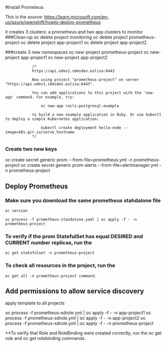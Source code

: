 #Install Prometeus

This is the source: https://learn.microsoft.com/en-us/azure/openshift/howto-deploy-prometheus

it creates 3 clusters: a prometheus and two app clusters to monitor
###Clean-up
oc delete project monitoring
oc delete  project prometheus-project
oc delete  project app-project1
oc delete  project app-project2

###create 3 new namespaces
oc new-project prometheus-project
oc new-project app-project1
oc new-project app-project2


                /*
                https://api.odev1.sbmsdev.eulisa:6443

                Now using project "prometheus-project" on server "https://api.odev1.sbmsdev.eulisa:6443".

                You can add applications to this project with the 'new-app' command. For example, try:

                    oc new-app rails-postgresql-example

                to build a new example application in Ruby. Or use kubectl to deploy a simple Kubernetes application:

                    kubectl create deployment hello-node --image=k8s.gcr.io/serve_hostname
                */

### Create two new keys
oc create secret generic prom --from-file=prometheus.yml -n prometheus-project
oc create secret generic prom-alerts --from-file=alertmanager.yml -n prometheus-project

## Deploy Prometheus
### Make sure you download the same prometheus stahdalone file 
    oc version

    oc process -f prometheus-standalone.yaml | oc apply -f - -n prometheus-project

### To verify if the prom StatefulSet has equal DESIRED and CURRENT number replicas, run the 

    oc get statefulset -n prometheus-project 

### To check all resources in the project, run the 

    oc get all -n prometheus-project command.

## Add permissions to allow service discovery
apply template to all projects

oc process -f prometheus-sdrole.yml | oc apply -f - -n app-project1
oc process -f prometheus-sdrole.yml | oc apply -f - -n app-project2
oc process -f prometheus-sdrole.yml | oc apply -f - -n prometheus-project

**To verify that Role and RoleBinding were created correctly, run the oc get role and oc get rolebinding commands.

